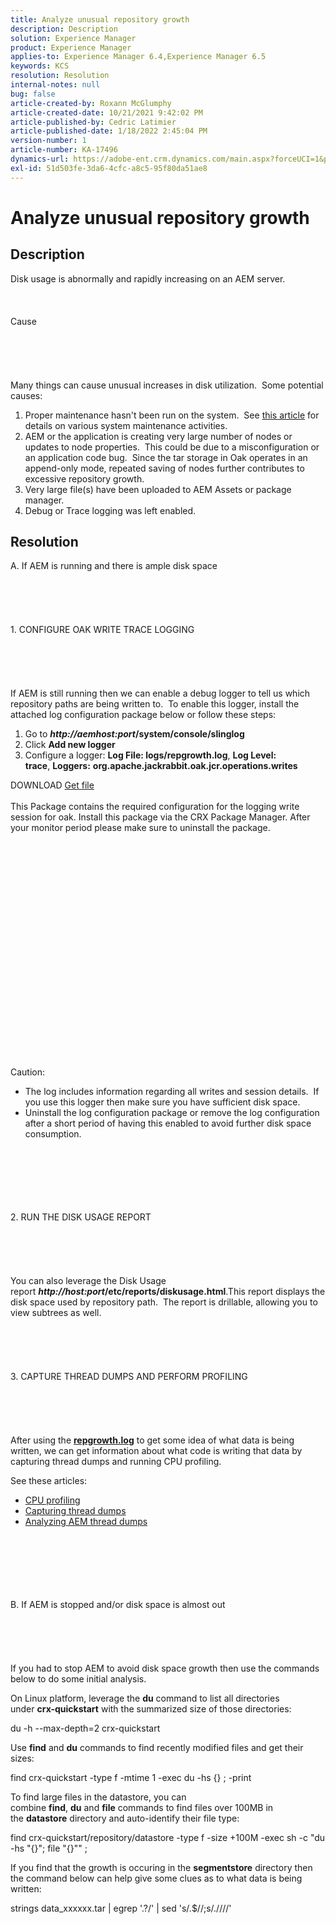 ```yaml
---
title: Analyze unusual repository growth
description: Description
solution: Experience Manager
product: Experience Manager
applies-to: Experience Manager 6.4,Experience Manager 6.5
keywords: KCS
resolution: Resolution
internal-notes: null
bug: false
article-created-by: Roxann McGlumphy
article-created-date: 10/21/2021 9:42:02 PM
article-published-by: Cedric Latimier
article-published-date: 1/18/2022 2:45:04 PM
version-number: 1
article-number: KA-17496
dynamics-url: https://adobe-ent.crm.dynamics.com/main.aspx?forceUCI=1&pagetype=entityrecord&etn=knowledgearticle&id=6654cfb6-b732-ec11-b6e5-000d3a5ba97a
exl-id: 51d503fe-3da6-4cfc-a8c5-95f80da51ae8
---
```

# Analyze unusual repository growth

## Description


Disk usage is abnormally and rapidly increasing on an AEM server.
<br><br><br><br>Cause<br><br><br><br><br><br>
Many things can cause unusual increases in disk utilization.  Some potential causes:

1. Proper maintenance hasn't been run on the system.  See [this article](https://helpx.adobe.com/experience-manager/kb/AEM6-Maintenance-Guide.html) for details on various system maintenance activities.
2. AEM or the application is creating very large number of nodes or updates to node properties.  This could be due to a misconfiguration or an application code bug.  Since the tar storage in Oak operates in an append-only mode, repeated saving of nodes further contributes to excessive repository growth.
3. Very large file(s) have been uploaded to AEM Assets or package manager.
4. Debug or Trace logging was left enabled.



## Resolution

A. If AEM is running and there is ample disk space<br><br><br><br> <br><br>1. CONFIGURE OAK WRITE TRACE LOGGING<br><br><br><br> <br><br>If AEM is still running then we can enable a debug logger to tell us which repository paths are being written to.  To enable this logger, install the attached log configuration package below or follow these steps:
1. Go to <b>*http://aemhost:port*/system/console/slinglog</b>
2. Click <b>Add new logger</b>
3. Configure a logger: <b>Log File: logs/repgrowth.log</b>, <b>Log Level: trace</b>, <b>Loggers:</b> <b>org.apache.jackrabbit.oak.jcr.operations.writes</b>


DOWNLOAD
[Get file](https://helpx.adobe.com/content/dam/help/en/experience-manager/kb/analyze-unusual-repository-growth/jcr:content/main-pars/download/log_repository_growth-1.zip "log_repository_growth-1.zip") <br><br>This Package contains the required configuration for the logging write session for oak. Install this package via the CRX Package Manager. After your monitor period please make sure to uninstall the package.<br><br><br><br><br><br><br><br> <br><br><br><br><br><br> <br><br><br><br><br><br><br><br><br>
Caution:

- The log includes information regarding all writes and session details.  If you use this logger then make sure you have sufficient disk space.
- Uninstall the log configuration package or remove the log configuration after a short period of having this enabled to avoid further disk space consumption.



<br><br><br><br> <br><br>2. RUN THE DISK USAGE REPORT<br><br><br><br> <br><br>
You can also leverage the Disk Usage report <b>*http://host:port*/etc/reports/diskusage.html</b>.This report displays the disk space used by repository path.  The report is drillable, allowing you to view subtrees as well.
<br><br><br><br> <br><br>3. CAPTURE THREAD DUMPS AND PERFORM PROFILING<br><br><br><br> <br><br>
After using the <b>[repgrowth.log](https://helpx.adobe.com/experience-manager/kb/analyze-unusual-repository-growth.html#repgrowth)</b> to get some idea of what data is being written, we can get information about what code is writing that data by capturing thread dumps and running CPU profiling.

See these articles:

- [CPU profiling](https://helpx.adobe.com/experience-manager/kb/AnalyzeUsingBuiltInProfiler.html)
- [Capturing thread dumps](https://helpx.adobe.com/experience-manager/kb/TakeThreadDump.html)
- [Analyzing AEM thread dumps](https://helpx.adobe.com/experience-manager/kb/thread-dump-analysis.html)

<br><br><br><br> <br><br>B. If AEM is stopped and/or disk space is almost out<br><br><br><br> <br><br>
If you had to stop AEM to avoid disk space growth then use the commands below to do some initial analysis.

On Linux platform, leverage the <b>du</b> command to list all directories under <b>crx-quickstart</b> with the summarized size of those directories:

du -h --max-depth=2 crx-quickstart

Use <b>find</b> and <b>du</b> commands to find recently modified files and get their sizes:

find crx-quickstart -type f -mtime 1 -exec du -hs {} \; -print

To find large files in the datastore, you can combine <b>find</b>, <b>du</b> and <b>file</b> commands to find files over 100MB in the <b>datastore</b> directory and auto-identify their file type:

find crx-quickstart/repository/datastore -type f -size +100M -exec sh -c "du -hs \"{}\"; file \"{}\"" \;

If you find that the growth is occuring in the <b>segmentstore</b> directory then the command below can help give some clues as to what data is being written:

strings data_xxxxxx.tar | egrep '.?/' | sed 's/.$//;s/.\//\//'
